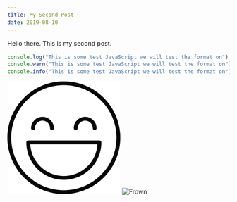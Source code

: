 ```yaml
---
title: My Second Post
date: 2019-08-10
---
```


Hello there.  This is my second post.

```js
console.log("This is some test JavaScript we will test the format on");
console.warn("This is some test JavaScript we will test the format on");
console.info("This is some test JavaScript we will test the format on");
```

![Smile](smile.png)
![Frown](/media/frown.png)